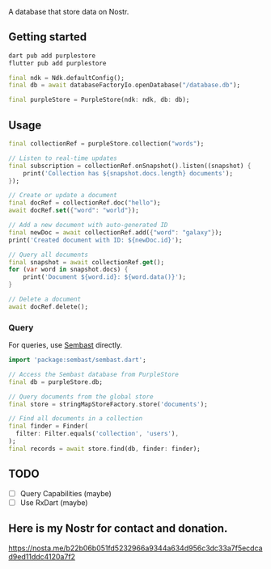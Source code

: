 A database that store data on Nostr.

## Getting started

```bash
dart pub add purplestore
flutter pub add purplestore
```

```dart
final ndk = Ndk.defaultConfig();
final db = await databaseFactoryIo.openDatabase("/database.db");

final purpleStore = PurpleStore(ndk: ndk, db: db);
```

## Usage

```dart
final collectionRef = purpleStore.collection("words");

// Listen to real-time updates
final subscription = collectionRef.onSnapshot().listen((snapshot) {
    print('Collection has ${snapshot.docs.length} documents');
});

// Create or update a document
final docRef = collectionRef.doc("hello");
await docRef.set({"word": "world"});

// Add a new document with auto-generated ID
final newDoc = await collectionRef.add({"word": "galaxy"});
print('Created document with ID: ${newDoc.id}');

// Query all documents
final snapshot = await collectionRef.get();
for (var word in snapshot.docs) {
    print('Document ${word.id}: ${word.data()}');
}

// Delete a document
await docRef.delete();
```

### Query

For queries, use [Sembast](https://pub.dev/packages/sembast) directly.

```dart
import 'package:sembast/sembast.dart';

// Access the Sembast database from PurpleStore
final db = purpleStore.db;

// Query documents from the global store
final store = stringMapStoreFactory.store('documents');

// Find all documents in a collection
final finder = Finder(
  filter: Filter.equals('collection', 'users'),
);
final records = await store.find(db, finder: finder);
```

## TODO

- [ ] Query Capabilities (maybe)
- [ ] Use RxDart (maybe)

## Here is my Nostr for contact and donation.

https://nosta.me/b22b06b051fd5232966a9344a634d956c3dc33a7f5ecdcad9ed11ddc4120a7f2
